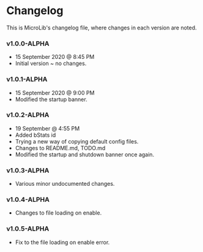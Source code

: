 # Changelog
This is MicroLib's changelog file, where changes in each version are noted.

### v1.0.0-ALPHA
* 15 September 2020 @ 8:45 PM
* Initial version ~ no changes.

### v1.0.1-ALPHA
* 15 September 2020 @ 9:00 PM
* Modified the startup banner.

### v1.0.2-ALPHA
* 19 September @ 4:55 PM
* Added bStats id
* Trying a new way of copying default config files.
* Changes to README.md, TODO.md
* Modified the startup and shutdown banner once again.

### v1.0.3-ALPHA
* Various minor undocumented changes.

### v1.0.4-ALPHA
* Changes to file loading on enable.

### v1.0.5-ALPHA
* Fix to the file loading on enable error.
